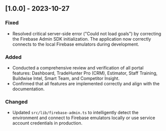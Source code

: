 ## [1.0.0] - 2023-10-27

### Fixed
- Resolved critical server-side error ("Could not load goals") by correcting the Firebase Admin SDK initialization. The application now correctly connects to the local Firebase emulators during development.

### Added
- Conducted a comprehensive review and verification of all portal features: Dashboard, TradeHunter Pro (CRM), Estimator, Staff Training, Buildwise Intel, Smart Team, and Competitor Insight.
- Confirmed that all features are implemented correctly and align with the documentation.

### Changed
- Updated `src/lib/firebase-admin.ts` to intelligently detect the environment and connect to Firebase emulators locally or use service account credentials in production.
